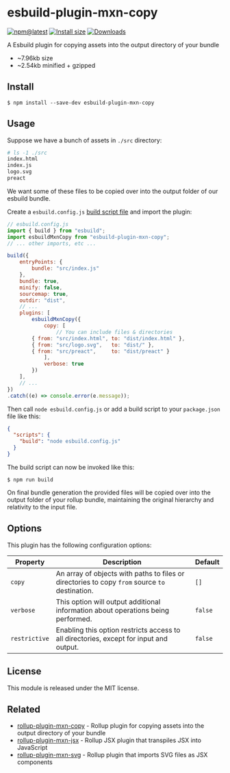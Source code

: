 # esbuild-plugin-mxn-copy

[![npm@latest](https://badgen.net/npm/v/esbuild-plugin-mxn-copy)](https://www.npmjs.com/package/esbuild-plugin-mxn-copy)
[![Install size](https://packagephobia.now.sh/badge?p=esbuild-plugin-mxn-copy)](https://packagephobia.now.sh/result?p=esbuild-plugin-mxn-copy)
[![Downloads](https://img.shields.io/npm/dm/esbuild-plugin-mxn-copy.svg)](https://npmjs.com/esbuild-plugin-mxn-copy)

A Esbuild plugin for copying assets into the output directory of your bundle

- ~7.96kb size
- ~2.54kb minified + gzipped

## Install

```
$ npm install --save-dev esbuild-plugin-mxn-copy
```

## Usage

Suppose we have a bunch of assets in `./src` directory:

```bash
# ls -1 ./src
index.html
index.js
logo.svg
preact
```

We want some of these files to be copied over into the output folder of our esbuild bundle.

Create a `esbuild.config.js` [build script file](https://esbuild.github.io/getting-started/#build-scripts) and import the plugin:

```js
// esbuild.config.js
import { build } from "esbuild";
import esbuildMxnCopy from "esbuild-plugin-mxn-copy";
// ... other imports, etc ...

build({
    entryPoints: {
        bundle: "src/index.js"
    },
    bundle: true,
    minify: false,
    sourcemap: true,
    outdir: "dist",
    // ...
    plugins: [
        esbuildMxnCopy({
            copy: [
                // You can include files & directories
		{ from: "src/index.html", to: "dist/index.html" },
		{ from: "src/logo.svg",   to: "dist/" },
		{ from: "src/preact",     to: "dist/preact" }
            ],
            verbose: true
        })
    ],
    // ...
})
.catch((e) => console.error(e.message));
```

Then call `node esbuild.config.js` or add a build script to your `package.json` file like this:

```json
{
  "scripts": {
    "build": "node esbuild.config.js"
  }
}
```

The build script can now be invoked like this:

```
$ npm run build
```

On final bundle generation the provided files will be copied over into the output folder of your rollup bundle, maintaining the original hierarchy and relativity to the input file.

## Options

This plugin has the following configuration options:

| Property      | Description    | Default      |
|---------------|----------------|--------------|
| `copy`        | An array of objects with paths to files or directories to copy `from` source `to` destination. | `[]` |
| `verbose`     | This option will output additional information about operations being performed. | `false` |
| `restrictive` | Enabling this option restricts access to all directories, except for input and output. | `false` |

## License

This module is released under the MIT license.

## Related

- [rollup-plugin-mxn-copy](https://github.com/ZimNovich/rollup-plugin-mxn-copy) - Rollup plugin for copying assets into the output directory of your bundle
- [rollup-plugin-mxn-jsx](https://github.com/ZimNovich/rollup-plugin-mxn-jsx) - Rollup JSX plugin that transpiles JSX into JavaScript
- [rollup-plugin-mxn-svg](https://github.com/ZimNovich/rollup-plugin-mxn-svg) - Rollup plugin that imports SVG files as JSX components
